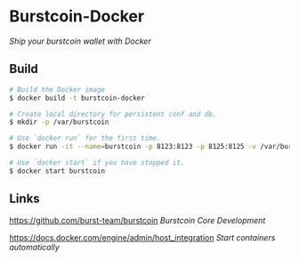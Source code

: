 # Burstcoin-Docker

*Ship your burstcoin wallet with Docker*

## Build

```sh
# Build the Docker image
$ docker build -t burstcoin-docker

# Create local directory for persistent conf and db.
$ mkdir -p /var/burstcoin

# Use `docker run` for the first time.
$ docker run -it --name=burstcoin -p 8123:8123 -p 8125:8125 -v /var/burstcoin:/data burstcoin-docker

# Use `docker start` if you have stopped it.
$ docker start burstcoin
```

## Links

https://github.com/burst-team/burstcoin *Burstcoin Core Development*

https://docs.docker.com/engine/admin/host_integration *Start containers automatically*
